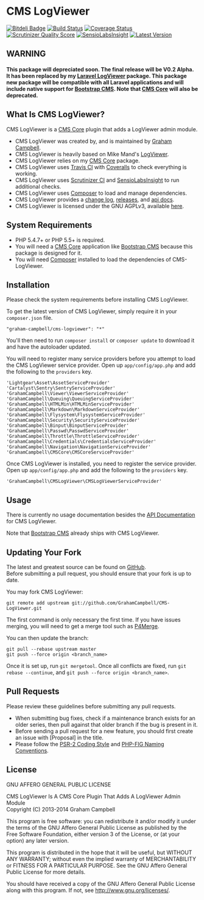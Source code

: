 CMS LogViewer
=============


[![Bitdeli Badge](https://d2weczhvl823v0.cloudfront.net/GrahamCampbell/CMS-LogViewer/trend.png)](https://bitdeli.com/free "Bitdeli Badge")
[![Build Status](https://travis-ci.org/GrahamCampbell/CMS-LogViewer.png)](https://travis-ci.org/GrahamCampbell/CMS-LogViewer)
[![Coverage Status](https://coveralls.io/repos/GrahamCampbell/CMS-LogViewer/badge.png)](https://coveralls.io/r/GrahamCampbell/CMS-LogViewer)
[![Scrutinizer Quality Score](https://scrutinizer-ci.com/g/GrahamCampbell/CMS-LogViewer/badges/quality-score.png?s=30a629f55a95e3e0b0d146b242d0e80662abb298)](https://scrutinizer-ci.com/g/GrahamCampbell/CMS-LogViewer)
[![SensioLabsInsight](https://insight.sensiolabs.com/projects/7c3d818f-dbcf-4e27-9ff4-b0c2a1fe69bd/mini.png)](https://insight.sensiolabs.com/projects/7c3d818f-dbcf-4e27-9ff4-b0c2a1fe69bd)
[![Latest Version](https://poser.pugx.org/graham-campbell/cms-logviewer/v/stable.png)](https://packagist.org/packages/graham-campbell/cms-logviewer)


## WARNING

#### This package will depreciated soon. The final release will be V0.2 Alpha. It has been replaced by my [Laravel LogViewer](https://github.com/GrahamCampbell/Laravel-LogViewer) package. This package new package will be compatible with all Laravel applications and will include native support for [Bootstrap CMS](https://github.com/GrahamCampbell/Bootstrap-CMS). Note that [CMS Core](https://github.com/GrahamCampbell/CMS-Core) will also be deprecated.


## What Is CMS LogViewer?

CMS LogViewer is a [CMS Core](https://github.com/GrahamCampbell/CMS-Core) plugin that adds a LogViewer admin module.  

* CMS LogViewer was created by, and is maintained by [Graham Campbell](https://github.com/GrahamCampbell).  
* CMS LogViewer is heavily based on Mike Mand's [LogViewer](https://github.com/mikemand/logviewer).  
* CMS LogViewer relies on my [CMS Core](https://github.com/GrahamCampbell/CMS-Core) package.  
* CMS LogViewer uses [Travis CI](https://travis-ci.org/GrahamCampbell/CMS-LogViewer) with [Coveralls](https://coveralls.io/r/GrahamCampbell/CMS-LogViewer) to check everything is working.  
* CMS LogViewer uses [Scrutinizer CI](https://scrutinizer-ci.com/g/GrahamCampbell/CMS-LogViewer) and [SensioLabsInsight](https://insight.sensiolabs.com/projects/7c3d818f-dbcf-4e27-9ff4-b0c2a1fe69bd) to run additional checks.  
* CMS LogViewer uses [Composer](https://getcomposer.org) to load and manage dependencies.  
* CMS LogViewer provides a [change log](https://github.com/GrahamCampbell/CMS-LogViewer/blob/master/CHANGELOG.md), [releases](https://github.com/GrahamCampbell/CMS-LogViewer/releases), and [api docs](http://grahamcampbell.github.io/CMS-LogViewer).  
* CMS LogViewer is licensed under the GNU AGPLv3, available [here](https://github.com/GrahamCampbell/CMS-LogViewer/blob/master/LICENSE.md).  


## System Requirements

* PHP 5.4.7+ or PHP 5.5+ is required.  
* You will need a [CMS Core](https://github.com/GrahamCampbell/CMS-Core) application like [Bootstrap CMS](https://github.com/GrahamCampbell/Bootstrap-CMS) because this package is designed for it.  
* You will need [Composer](https://getcomposer.org) installed to load the dependencies of CMS-LogViewer.  


## Installation

Please check the system requirements before installing CMS LogViewer.  

To get the latest version of CMS LogViewer, simply require it in your `composer.json` file.  

`"graham-campbell/cms-logviewer": "*"`  

You'll then need to run `composer install` or `composer update` to download it and have the autoloader updated.  

You will need to register many service providers before you attempt to load the CMS LogViewer service provider. Open up `app/config/app.php` and add the following to the `providers` key.  

`'Lightgear\Asset\AssetServiceProvider'`  
`'Cartalyst\Sentry\SentryServiceProvider'`  
`'GrahamCampbell\Viewer\ViewerServiceProvider'`  
`'GrahamCampbell\Queuing\QueuingServiceProvider'`  
`'GrahamCampbell\HTMLMin\HTMLMinServiceProvider'`  
`'GrahamCampbell\Markdown\MarkdownServiceProvider'`  
`'GrahamCampbell\Flysystem\FlysystemServiceProvider'`  
`'GrahamCampbell\Security\SecurityServiceProvider'`  
`'GrahamCampbell\Binput\BinputServiceProvider'`  
`'GrahamCampbell\Passwd\PasswdServiceProvider'`  
`'GrahamCampbell\Throttle\ThrottleServiceProvider'`  
`'GrahamCampbell\Credentials\CredentialsServiceProvider'`  
`'GrahamCampbell\Navigation\NavigationServiceProvider'`  
`'GrahamCampbell\CMSCore\CMSCoreServiceProvider'`  

Once CMS LogViewer is installed, you need to register the service provider. Open up `app/config/app.php` and add the following to the `providers` key.  

`'GrahamCampbell\CMSLogViewer\CMSLogViewerServiceProvider'`  


## Usage

There is currently no usage documentation besides the [API Documentation](http://grahamcampbell.github.io/CMS-LogViewer) for CMS LogViewer.  

Note that [Bootstrap CMS](https://github.com/GrahamCampbell/Bootstrap-CMS) already ships with CMS LogViewer.  


## Updating Your Fork

The latest and greatest source can be found on [GitHub](https://github.com/GrahamCampbell/CMS-LogViewer).  
Before submitting a pull request, you should ensure that your fork is up to date.  

You may fork CMS LogViewer:  

    git remote add upstream git://github.com/GrahamCampbell/CMS-LogViewer.git

The first command is only necessary the first time. If you have issues merging, you will need to get a merge tool such as [P4Merge](http://perforce.com/product/components/perforce_visual_merge_and_diff_tools).  

You can then update the branch:  

    git pull --rebase upstream master
    git push --force origin <branch_name>

Once it is set up, run `git mergetool`. Once all conflicts are fixed, run `git rebase --continue`, and `git push --force origin <branch_name>`.  


## Pull Requests

Please review these guidelines before submitting any pull requests.  

* When submitting bug fixes, check if a maintenance branch exists for an older series, then pull against that older branch if the bug is present in it.  
* Before sending a pull request for a new feature, you should first create an issue with [Proposal] in the title.  
* Please follow the [PSR-2 Coding Style](https://github.com/php-fig/fig-standards/blob/master/accepted/PSR-2-coding-style-guide.md) and [PHP-FIG Naming Conventions](https://github.com/php-fig/fig-standards/blob/master/bylaws/002-psr-naming-conventions.md).  


## License

GNU AFFERO GENERAL PUBLIC LICENSE  

CMS LogViewer Is A CMS Core Plugin That Adds A LogViewer Admin Module  
Copyright (C) 2013-2014  Graham Campbell  

This program is free software: you can redistribute it and/or modify
it under the terms of the GNU Affero General Public License as published by
the Free Software Foundation, either version 3 of the License, or
(at your option) any later version.  

This program is distributed in the hope that it will be useful,
but WITHOUT ANY WARRANTY; without even the implied warranty of
MERCHANTABILITY or FITNESS FOR A PARTICULAR PURPOSE.  See the
GNU Affero General Public License for more details.  

You should have received a copy of the GNU Affero General Public License
along with this program.  If not, see <http://www.gnu.org/licenses/>.  
